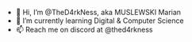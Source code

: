 - 👋 Hi, I’m @TheD4rkNess, aka MUSLEWSKI Marian
- 🌱 I’m currently learning Digital & Computer Science
- 📫 Reach me on discord at @thed4rkness
